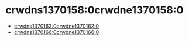 # crwdns1370158:0crwdne1370158:0

* [crwdns1370162:0crwdne1370162:0](crwdns1370160:0crwdne1370160:0)
* [crwdns1370166:0crwdne1370166:0](crwdns1370164:0crwdne1370164:0)
